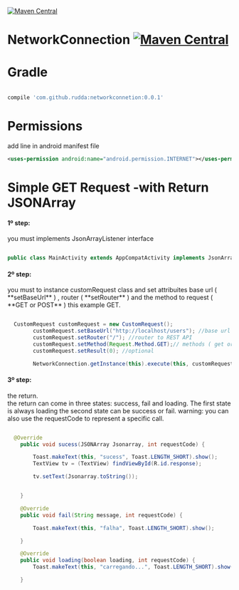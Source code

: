 [![Maven Central](https://maven-badges.herokuapp.com/maven-central/com.github.rudda/networkconnection/badge.svg)](https://maven-badges.herokuapp.com/maven-central/org.apache.commons/commons-lang3/)

# NetworkConnection [![Maven Central](https://maven-badges.herokuapp.com/maven-central/com.github.rudda/networkconnection/badge.svg?style=flat)](https://maven-badges.herokuapp.com/maven-central/com.github.rudda/networkconnetion) 

# Gradle
```gradle

compile 'com.github.rudda:networkconnetion:0.0.1'

```
# Permissions

add line in android manifest file

```xml
<uses-permission android:name="android.permission.INTERNET"></uses-permission>
```

# Simple GET Request -with Return JSONArray

<h4>1º step:</h4>  you must implements JsonArrayListener interface

```java

public class MainActivity extends AppCompatActivity implements JsonArrayListener 

```

<h4>2º step:</h4>  you must to instance customRequest class and set attribuites base url ( **setBaseUrl** ) , router ( **setRouter** ) and the method to request ( **GET or POST** ) this example GET.

```java

  CustomRequest customRequest = new CustomRequest();
        customRequest.setBaseUrl("http://localhost/users"); //base url
        customRequest.setRouter("/"); //router to REST API
        customRequest.setMethod(Request.Method.GET);// methods ( get or post )
        customRequest.setResult(0); //optional

        NetworkConnection.getInstance(this).execute(this, customRequest);
```
 
 <h4>3º step:</h4>  the return. <br>
 the return can come in three states: success, fail and loading. The first state is always loading the second state can be success or fail.
 warning: you can also use the requestCode to represent a specific call.
 
 
 
```java

  @Override
    public void sucess(JSONArray Jsonarray, int requestCode) {

        Toast.makeText(this, "sucess", Toast.LENGTH_SHORT).show();
        TextView tv = (TextView) findViewById(R.id.response);

        tv.setText(Jsonarray.toString());


    }

    @Override
    public void fail(String message, int requestCode) {

        Toast.makeText(this, "falha", Toast.LENGTH_SHORT).show();

    }

    @Override
    public void loading(boolean loading, int requestCode) {
        Toast.makeText(this, "carregando...", Toast.LENGTH_SHORT).show();

    }

```






